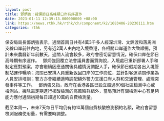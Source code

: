 ```yaml
---
layout: post
title: 鄧炳強：確保節日高峰期口岸有序運作　
date: 2023-01-11 12:39:13.000000000 +08:00
link: https://news.rthk.hk/rthk/ch/component/k2/1683406-20230111.htm
categories: rthk
---
```


保安局局長鄧炳強表示，通關首兩日共有4萬3千多人經深圳灣、文錦渡和落馬洲支線口岸前往內地，另有近2萬人由內地入境香港，各相關口岸運作大致順暢，預計未來農曆新年前數天，過關人流會較多，政府會密切留意情況，確保口岸在節日高峰期有序運作。
 
鄧炳強回覆立法會議員書面質詢說，入境處已重新部署人手和制定應對預案，亦會繼續因應通關後具體情況調配人手，確保節日假期各出入境管制站運作暢順；海關已安排人員重新返回口岸的工作崗位，並針對客運清關作業為人員安排培訓；警方亦會繼續適時調配額外警力支援口岸人群和交通管理、處理突發事件等工作。
 
鄧炳強又指，政府在香港各區已設立超過80個社區檢測中心或檢測站，撇除需定期進行核酸檢測的高風險群組外，當局預計有關檢測中心有足夠能力應付通關初期每日超過10萬的自費檢測量。

截至本周一，未來7天每日平均仍有約10萬個自費核酸檢測預約名額，政府會留意檢測服務使用量，有需要時調整。

